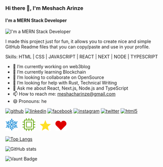 ### Hi there 👋, I'm Meshach Arinze
#### I'm a MERN Stack Developer
![I'm a MERN Stack Developer](https://cdn.dribbble.com/users/1162077/screenshots/3848914/media/7ed7d5ca074b48b328150e5a231e8d1f.gif)

I made this project just for fun, it allows you to create nice and simple GitHub Readme files that you can copy/paste and use in your profile.

Skills: HTML | CSS | JAVASCRIPT | REACT | NEXT | NODE | TYPESCRIPT

- 🔭 I’m currently working on web3blog 
- 🌱 I’m currently learning Blockchain 
- 👯 I’m looking to collaborate on OpenSource 
- 🤔 I’m looking for help with Rust, Technical Writing 
- 💬 Ask me about React, Next.js, Node.js and TypeScript 
- 📫 How to reach me: meshacharinze@gmail.com 
- 😄 Pronouns: he 


[<img src='https://cdn.jsdelivr.net/npm/simple-icons@3.0.1/icons/github.svg' alt='github' height='40'>](https://github.com/https://www.github.com/MeshachArinze)  [<img src='https://cdn.jsdelivr.net/npm/simple-icons@3.0.1/icons/linkedin.svg' alt='linkedin' height='40'>](https://www.linkedin.com/in/https://www.linkedin.com/in/meshach-ekene/)  [<img src='https://cdn.jsdelivr.net/npm/simple-icons@3.0.1/icons/facebook.svg' alt='facebook' height='40'>](https://www.facebook.com/https://web.facebook.com/arinze.meshachekene)  [<img src='https://cdn.jsdelivr.net/npm/simple-icons@3.0.1/icons/instagram.svg' alt='instagram' height='40'>](https://www.instagram.com/https://www.instagram.com/arinzemeshach//)  [<img src='https://cdn.jsdelivr.net/npm/simple-icons@3.0.1/icons/twitter.svg' alt='twitter' height='40'>](https://twitter.com/https://www.twitter.com/ArinzeMeshach)  [<img src='https://cdn.jsdelivr.net/npm/simple-icons@3.0.1/icons/html5.svg' alt='html5' height='40'>](https://myportfolio-five-liard.vercel.app/)  

<a href='https://archiveprogram.github.com/'><img src='https://raw.githubusercontent.com/acervenky/animated-github-badges/master/assets/acbadge.gif' width='40' height='40'></a> <a href='https://docs.github.com/en/developers'><img src='https://raw.githubusercontent.com/acervenky/animated-github-badges/master/assets/devbadge.gif' width='40' height='40'></a> <a href='https://stars.github.com/'><img src='https://raw.githubusercontent.com/acervenky/animated-github-badges/master/assets/starbadge.gif' width='35' height='35'></a> <a href='https://docs.github.com/en/github/supporting-the-open-source-community-with-github-sponsors'><img src='https://raw.githubusercontent.com/acervenky/animated-github-badges/master/assets/sponsorbadge.gif' width='35' height='35'></a> 

[![Top Langs](https://github-readme-stats.vercel.app/api/top-langs/?username=https://www.github.com/MeshachArinze)](https://github.com/anuraghazra/github-readme-stats)

![GitHub stats](https://github-readme-stats.vercel.app/api?username=https://www.github.com/MeshachArinze&show_icons=true)  

![Vaunt Badge](https://api.vaunt.dev/v1/github/entities/https://www.github.com/MeshachArinze/contributions?format=svg&private=false)  

